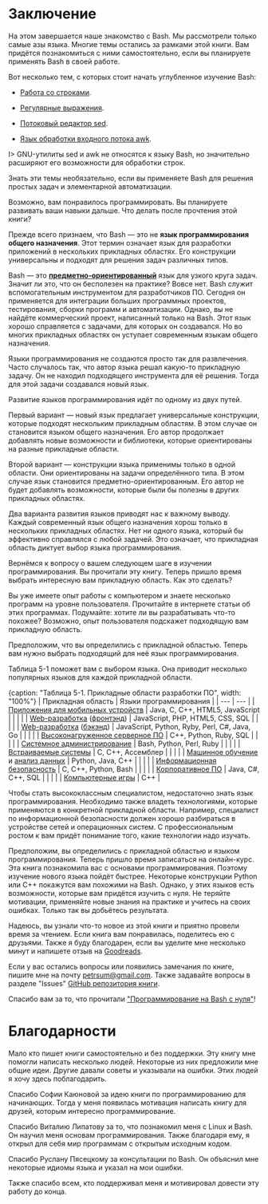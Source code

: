 # Заключение

На этом завершается наше знакомство с Bash. Мы рассмотрели только самые азы языка. Многие темы остались за рамками этой книги. Вам придётся познакомиться с ними самостоятельно, если вы планируете применять Bash в своей работе.

Вот несколько тем, с которых стоит начать углубленное изучение Bash:

* [Работа со строками](https://www.opennet.ru/docs/RUS/bash_scripting_guide/x4171.html).

* [Регулярные выражения](https://www.opennet.ru/docs/RUS/bash_scripting_guide/c11895.html).

* [Потоковый редактор sed](https://www.opennet.ru/docs/RUS/bash_scripting_guide/a14586.html#AEN14605).

* [Язык обработки входного потока awk](https://www.opennet.ru/docs/RUS/bash_scripting_guide/x14802.html).

I> GNU-утилиты sed и awk не относятся к языку Bash, но значительно расширяют его возможности для обработки строк.

Знать эти темы необязательно, если вы применяете Bash для решения простых задач и элементарной автоматизации.

Возможно, вам понравилось программировать. Вы планируете развивать ваши навыки дальше. Что делать после прочтения этой книги?

Прежде всего признаем, что Bash — это не **язык программирования общего назначения**. Этот термин означает язык для разработки приложений в нескольких прикладных областях. Его конструкции универсальны и подходят для решения задач различных типов.

Bash — это [**предметно-ориентированный**](https://ru.wikipedia.org/wiki/Предметно-ориентированный_язык) язык для узкого круга задач. Значит ли это, что он бесполезен на практике? Вовсе нет. Bash служит вспомогательным инструментом для разработчиков ПО. Сегодня он применяется для интеграции больших программных проектов, тестирования, сборки программ и автоматизации. Однако, вы не найдёте коммерческий проект, написанный только на Bash. Этот язык хорошо справляется с задачами, для которых он создавался. Но во многих прикладных областях он уступает современным языкам общего назначения.

Языки программирования не создаются просто так для развлечения. Часто случалось так, что автор языка решал какую-то прикладную задачу. Он не находил подходящего инструмента для её решения. Тогда для этой задачи создавался новый язык.

Развитие языков программирования идёт по одному из двух путей.

Первый вариант — новый язык предлагает универсальные конструкции, которые подходят нескольким прикладным областям. В этом случае он становится языком общего назначения. Его автор продолжает добавлять новые возможности и библиотеки, которые ориентированы на разные прикладные области.

Второй вариант — конструкции языка применимы только в одной области. Они ориентированы на задачи определённого типа. В этом случае язык становится предметно-ориентированным. Его автор не будет добавлять возможности, которые были бы полезны в других прикладных областях.

Два варианта развития языков приводят нас к важному выводу. Каждый современный язык общего назначения хорош только в нескольких прикладных областях. Нет ни одного языка, который бы эффективно справлялся с любой задачей. Это означает, что прикладная область диктует выбор языка программирования.

Вернёмся к вопросу о вашем следующем шаге в изучении программирования. Вы прочитали эту книгу. Теперь пришло время выбрать интересную вам прикладную область. Как это сделать?

Вы уже имеете опыт работы с компьютером и знаете несколько программ на уровне пользователя. Прочитайте в интернете статьи об этих программах. Подумайте: хотите ли вы разрабатывать что-то похожее? Возможно, опыт пользователя подскажет подходящую вам прикладную область.

Предположим, что вы определились с прикладной областью. Теперь вам нужно выбрать подходящий для неё язык программирования.

Таблица 5-1 поможет вам с выбором языка. Она приводит несколько популярных языков для каждой прикладной области.

{caption: "Таблица 5-1. Прикладные области разработки ПО", width: "100%"}
| Прикладная область | Языки программирования |
| --- | --- |
| [Приложения для мобильных устройств](https://ru.wikipedia.org/wiki/Мобильное_приложение) | Java, C, C++, HTML5, JavaScript |
|  | |
| [Web-разработка](https://ru.wikipedia.org/wiki/Веб-приложение) ([фронтэнд](https://ru.wikipedia.org/wiki/Фронтенд_и_бэкенд)) | JavaScript, PHP, HTML5, CSS, SQL |
|  | |
| [Web-разработка](https://ru.wikipedia.org/wiki/Веб-приложение) ([бэкэнд](https://ru.wikipedia.org/wiki/Фронтенд_и_бэкенд)) | JavaScript, Python, Ryby, Perl, C#, Java, Go |
|  | |
| [Высоконагруженное серверное ПО](https://ru.wikipedia.org/wiki/Сервер_(программное_обеспечение)) | C++, Python, Ruby, SQL |
|  | |
| [Системное администрирование](https://ru.wikipedia.org/wiki/Системный_администратор) | Bash, Python, Perl, Ruby |
|  | |
| [Встраиваемые системы](https://ru.wikipedia.org/wiki/Встраиваемая_система) | C, C++, Ассемблер |
|  | |
| [Машинное обучение](https://ru.wikipedia.org/wiki/Машинное_обучение) и [анализ данных](https://ru.wikipedia.org/wiki/Анализ_данных) | Python, Java, C++ |
|  | |
| [Информационная безопасность](https://ru.wikipedia.org/wiki/Информационная_безопасность) | C, C++, Python, Bash |
|  | |
| [Корпоративное ПО](https://ru.qwe.wiki/wiki/Enterprise_software) | Java, C#, C++, SQL |
|  | |
| [Компьютерные игры](https://ru.wikipedia.org/wiki/Компьютерная_игра) | C++ |

Чтобы стать высококлассным специалистом, недостаточно знать язык программирования. Необходимо также владеть технологиями, которые применяются в конкретной прикладной области. Например, специалист по информационной безопасности должен хорошо разбираться в устройстве сетей и операционных систем. С профессиональным ростом к вам придёт понимание того, какие технологии надо изучать.

Предположим, вы определились с прикладной областью и языком программирования. Теперь пришло время записаться на онлайн-курс. Эта книга познакомила вас с основами программирования. Поэтому изучение нового языка пойдёт быстрее. Некоторые конструкции Python или С++ покажутся вам похожими на Bash. Однако, у этих языков есть возможности, которые вам придётся изучить с нуля. Не теряйте мотивации, применяйте новые знания на практике и учитесь на своих ошибках. Только так вы добьётесь результата.

Надеюсь, вы узнали что-то новое из этой книги и приятно провели время за чтением. Если книга вам понравилась, поделитесь ею с друзьями. Также я буду благодарен, если вы уделите мне несколько минут и напишете отзыв на [Goodreads](https://www.goodreads.com/book/show/53883360-bash).

Если у вас остались вопросы или появились замечания по книге, пишите мне на почту [petrsum@gmail.com](mailto:petrsum@gmail.com). Также задавайте вопросы в разделе "Issues" [GitHub репозитория книги](https://github.com/ellysh/bash-programming-from-scratch-ru/issues).

Спасибо вам за то, что прочитали ["Программирование на Bash с нуля"](https://leanpub.com/programming-from-scratch)!

# Благодарности

Мало кто пишет книги самостоятельно и без поддержки. Эту книгу мне помогли написать несколько людей. Некоторые из них предложили мне общие идеи. Другие давали советы и указывали на ошибки. Этих людей я хочу здесь поблагодарить.

Спасибо Софии Каюновой за идею книги по программированию для начинающих. Тогда у меня появилась мотивация написать книгу для друзей, которым интересно программирование.

Спасибо Виталию Липатову за то, что познакомил меня с Linux и Bash. Он научил меня основам программирования. Также благодаря ему, я открыл для себя мир программам с открытым исходным кодом.

Спасибо Руслану Пясецкому за консультации по Bash. Он объяснил мне некоторые идиомы языка и указал на мои ошибки.

Также спасибо всем, кто поддерживал меня и мотивировал довести эту работу до конца.